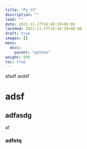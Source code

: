 ```yaml
---
title: "Py_t3"
description: ""
lead: ""
date: 2021-11-27T16:48:29+08:00
lastmod: 2021-11-27T16:48:29+08:00
draft: true
images: []
menu: 
  docs:
    parent: "python"
weight: 999
toc: true
---
```


afadf
asddf
# adsf
## adfasdg 
af
### adfetq